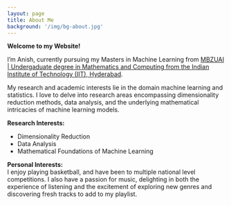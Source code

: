 ```yaml
---
layout: page
title: About Me
background: '/img/bg-about.jpg'
---
```

**Welcome to my Website!**

I’m Anish, currently pursuing my Masters in Machine Learning from <a href="https://mbzuai.ac.ae" target = "_blank"> MBZUAI | Undergaduate degree in Mathematics and Computing from the <a href="https://www.iith.ac.in" target = "_blank">Indian Institute of Technology (IIT), Hyderabad</a>.

My research and academic interests lie in the domain machine learning and statistics. I love to delve into research areas encompassing dimensionality reduction methods, data analysis, and the underlying mathematical intricacies of machine learning models.

**Research Interests:**
* Dimensionality Reduction
* Data Analysis
* Mathematical Foundations of Machine Learning

**Personal Interests:**  
I enjoy playing basketball, and have been to multiple national level competitions.
I also have a passion for music, delighting in both the experience of listening and the excitement of exploring new genres and discovering fresh tracks to add to my playlist.